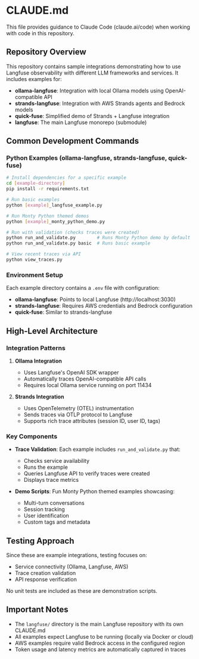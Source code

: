 # CLAUDE.md

This file provides guidance to Claude Code (claude.ai/code) when working with code in this repository.

## Repository Overview

This repository contains sample integrations demonstrating how to use Langfuse observability with different LLM frameworks and services. It includes examples for:

- **ollama-langfuse**: Integration with local Ollama models using OpenAI-compatible API
- **strands-langfuse**: Integration with AWS Strands agents and Bedrock models
- **quick-fuse**: Simplified demo of Strands + Langfuse integration
- **langfuse**: The main Langfuse monorepo (submodule)

## Common Development Commands

### Python Examples (ollama-langfuse, strands-langfuse, quick-fuse)

```bash
# Install dependencies for a specific example
cd [example-directory]
pip install -r requirements.txt

# Run basic examples
python [example]_langfuse_example.py

# Run Monty Python themed demos
python [example]_monty_python_demo.py

# Run with validation (checks traces were created)
python run_and_validate.py        # Runs Monty Python demo by default
python run_and_validate.py basic  # Runs basic example

# View recent traces via API
python view_traces.py
```

### Environment Setup

Each example directory contains a `.env` file with configuration:
- **ollama-langfuse**: Points to local Langfuse (http://localhost:3030)
- **strands-langfuse**: Requires AWS credentials and Bedrock configuration
- **quick-fuse**: Similar to strands-langfuse

## High-Level Architecture

### Integration Patterns

1. **Ollama Integration**
   - Uses Langfuse's OpenAI SDK wrapper
   - Automatically traces OpenAI-compatible API calls
   - Requires local Ollama service running on port 11434

2. **Strands Integration**
   - Uses OpenTelemetry (OTEL) instrumentation
   - Sends traces via OTLP protocol to Langfuse
   - Supports rich trace attributes (session ID, user ID, tags)

### Key Components

- **Trace Validation**: Each example includes `run_and_validate.py` that:
  - Checks service availability
  - Runs the example
  - Queries Langfuse API to verify traces were created
  - Displays trace metrics

- **Demo Scripts**: Fun Monty Python themed examples showcasing:
  - Multi-turn conversations
  - Session tracking
  - User identification
  - Custom tags and metadata

## Testing Approach

Since these are example integrations, testing focuses on:
- Service connectivity (Ollama, Langfuse, AWS)
- Trace creation validation
- API response verification

No unit tests are included as these are demonstration scripts.

## Important Notes

- The `langfuse/` directory is the main Langfuse repository with its own CLAUDE.md
- All examples expect Langfuse to be running (locally via Docker or cloud)
- AWS examples require valid Bedrock access in the configured region
- Token usage and latency metrics are automatically captured in traces